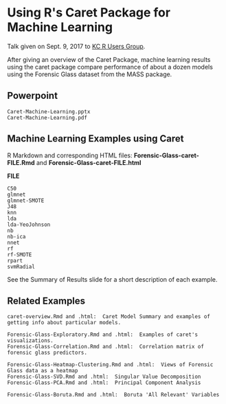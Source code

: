 # Using R's Caret Package for Machine Learning
Talk given on Sept. 9, 2017 to [KC R Users Group](https://www.meetup.com/Kansas-City-R-Users-Group/).

After giving an overview of the Caret Package, machine learning results using the caret package compare performance of about a dozen models using the Forensic Glass dataset from the MASS package.

## Powerpoint
    Caret-Machine-Learning.pptx
    Caret-Machine-Learning.pdf

## Machine Learning Examples using Caret
R Markdown and corresponding HTML files:
**Forensic-Glass-caret-FILE.Rmd** and **Forensic-Glass-caret-FILE.html**

**FILE**

    C50
    glmnet
    glmnet-SMOTE
    J48
    knn
    lda
    lda-YeoJohnson
    nb
    nb-ica
    nnet
    rf
    rf-SMOTE
    rpart
    svmRadial

See the Summary of Results slide for a short description of each example.

## Related Examples
    caret-overview.Rmd and .html:  Caret Model Summary and examples of getting info about particular models.

    Forensic-Glass-Exploratory.Rmd and .html:  Examples of caret's visualizations.
    Forensic-Glass-Correlation.Rmd and .html:  Correlation matrix of forensic glass predictors.

    Forensic-Glass-Heatmap-Clustering.Rmd and .html:  Views of Forensic Glass data as a heatmap
    Forensic-Glass-SVD.Rmd and .html:  Singular Value Decomposition
    Forensic-Glass-PCA.Rmd and .html:  Principal Component Analysis

    Forensic-Glass-Boruta.Rmd and .html:  Boruta 'All Relevant' Variables
